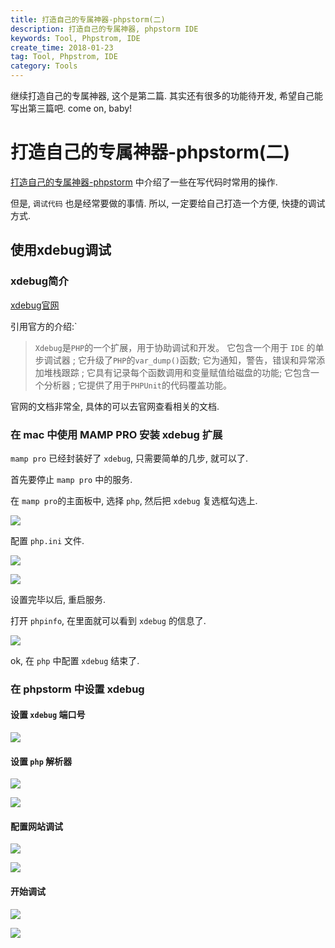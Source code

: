 ```yaml
---
title: 打造自己的专属神器-phpstorm(二)
description: 打造自己的专属神器, phpstorm IDE
keywords: Tool, Phpstrom, IDE
create_time: 2018-01-23
tag: Tool, Phpstrom, IDE
category: Tools
---
```


继续打造自己的专属神器, 这个是第二篇. 其实还有很多的功能待开发, 希望自己能写出第三篇吧. come on, baby!

# 打造自己的专属神器-phpstorm(二)

[打造自己的专属神器-phpstorm](http://www.qiuyuhome.com/2018/01/18/%E6%89%93%E9%80%A0%E8%87%AA%E5%B7%B1%E7%9A%84%E4%B8%93%E5%B1%9E%E7%A5%9E%E5%99%A8-PhpStorm/)
中介绍了一些在写代码时常用的操作.

但是, `调试代码` 也是经常要做的事情. 所以, 一定要给自己打造一个方便, 快捷的调试方式.

## 使用xdebug调试

### xdebug简介

[xdebug官网](https://xdebug.org/)

引用官方的介绍:`

>`Xdebug`是`PHP`的一个扩展，用于协助调试和开发。
>它包含一个用于 `IDE` 的单步调试器 ; 它升级了`PHP`的`var_dump()`函数;
>它为通知，警告，错误和异常添加堆栈跟踪 ;
>它具有记录每个函数调用和变量赋值给磁盘的功能;
>它包含一个分析器 ; 它提供了用于`PHPUnit`的代码覆盖功能。

官网的文档非常全, 具体的可以去官网查看相关的文档.

### 在 mac 中使用 MAMP PRO 安装 xdebug 扩展

`mamp pro` 已经封装好了 `xdebug`, 只需要简单的几步, 就可以了.

首先要停止 `mamp pro` 中的服务.

在 `mamp pro`的主面板中, 选择 `php`, 然后把 `xdebug` 复选框勾选上.

![](/images/phpstorm2_set_xdebug.png)

配置 `php.ini` 文件.

![](/images/phpstorm2_set_xdebug_1.png)

![](/images/phpstorm2_set_xdebug_2.png)

设置完毕以后, 重启服务.

打开 `phpinfo`, 在里面就可以看到 `xdebug` 的信息了.

![](/images/phpstorm2_set_xdebug_3.png)

ok, 在 `php` 中配置 `xdebug` 结束了.

### 在 phpstorm 中设置 xdebug

#### 设置 `xdebug` 端口号

![](/images/phpstorm2_set_xdebug_4.png)

#### 设置 `php` 解析器

![](/images/phpstorm2_set_xdebug_5.png)

![](/images/phpstorm2_set_xdebug_6.png)

#### 配置网站调试

![](/images/phpstorm2_set_xdebug_7.png)

![](/images/phpstorm2_set_xdebug_8.png)

#### 开始调试

![](/images/phpstorm2_set_xdebug_9.png)

![](/images/9bd522c1gw1eymqzt3dsig20c3092x6p.gif)
